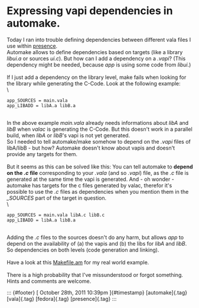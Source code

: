 Expressing vapi dependencies in automake.
=========================================

Today I ran into trouble defining dependencies between different vala
files I use within
[presence](http://dummdida.blogspot.com/p/presence.html).\
Automake allows to define dependencies based on targets (like a library
*libui.a* or sources *ui.c*). But how can I add a dependency on a
*.vapi*? (This dependency might be needed, because *app* is using some
code from *libui*.)\
\
If I just add a dependency on the library level, make fails when looking
for the library while generating the C-Code. Look at the following
example:\
\

    app_SOURCES = main.vala
    app_LIBADD = libA.a libB.a

\
In the above example *main.vala* already needs informations about *libA*
and *libB* when *valac* is generating the C-Code. But this doesn't work
in a parallel build, when *libA* or *libB*'s vapi is not yet generated.\
So I needed to tell automake/make somehow to depend on the *.vapi* files
of libA/libB - but how? Automake doesn't know about vapis and doesn't
provide any targets for them.\
\
But it seems as this can be solved like this: You can tell automake to
**depend on the *.c* file** corresponding to your *.vala* (and so
*.vapi*) file, as the *.c* file is generated at the same time the vapi
is generated. And - oh wonder - automake has targets for the c files
generated by valac, therefor it's possible to use the *.c* files as
dependencies when you mention them in the *\_SOURCES* part of the target
in question.\
\

    app_SOURCES = main.vala libA.c libB.c
    app_LIBADD = libA.a libB.a

\
Adding the *.c* files to the sources doesn't do any harm, but allows
*app* to depend on the availability of (a) the vapis and (b) the libs
for *libA* and *libB*. So dependencies on both levels (code generation
and linking).\
\
Have a look at this
[Makefile.am](https://gitorious.org/valastuff/presence/blobs/master/presence/Makefile.am)
for my real world example.\
\
There is a high probability that I've missunderstood or forgot
something. Hints and comments are welcome.

::: {#footer}
[ October 28th, 2011 10:39pm ]{#timestamp} [automake]{.tag} [vala]{.tag}
[fedora]{.tag} [presence]{.tag}
:::
